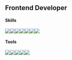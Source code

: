 ## Frontend Developer
#### Skills
<div style="display:flex; flex-direction:row;">
    <img src="https://img.shields.io/badge/typescript-3178C6?style=flat-square&logo=typescript&logoColor=black"> 
    <img src="https://img.shields.io/badge/javascript-F7DF1E?style=flat-square&logo=javascript&logoColor=black">
    <img src="https://img.shields.io/badge/svelte-FF3E00?style=flat-square&logo=svelte&logoColor=black">
    <img src="https://img.shields.io/badge/React-61DAFB?style=flat-square&logo=React&logoColor=black"/>
    <img src="https://img.shields.io/badge/html5-E34F26?style=flat-square&logo=html5&logoColor=white"> 
    <img src="https://img.shields.io/badge/sass-CC6699?style=flat-square&logo=sass&logoColor=black"> 
    <img src="https://img.shields.io/badge/Node.js-339933?style=flat-square&logo=Node.js&logoColor=white"/>
</div>


<!-- <div style="display:flex; flex-direction:row;">
  <img src="https://img.shields.io/badge/nodejs-339933?style=flat-square&logo=nodedotjs&logoColor=white"> 
  <img src="https://img.shields.io/badge/chart.js-FF6384?style=flat-square&logo=chartdotjs&logoColor=white">
 <img src="https://img.shields.io/badge/elastic-005571?style=flat-square&logo=elastic&logoColor=white"> 
 </div> -->

#### Tools 

<div style="display:flex; flex-direction:row;">
    <img src="https://img.shields.io/badge/github-181717?style=flat-square&logo=github&logoColor=white">
    <img src="https://img.shields.io/badge/git-F05032?style=flat-square&logo=git&logoColor=white">
    <img src="https://img.shields.io/badge/figma-F24E1E?style=flat-square&logo=figma&logoColor=white">
    <img src="https://img.shields.io/badge/slack-4A154B?style=flat-square&logo=slack&logoColor=white">
    <img src="https://img.shields.io/badge/jira-0052CC?style=flat-square&logo=jira&logoColor=white">
</div>



